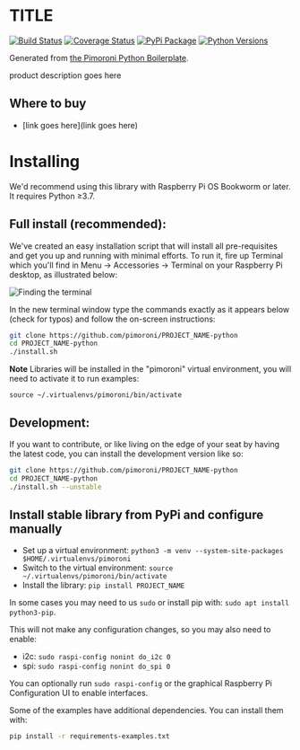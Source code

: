 # __TITLE__

[![Build Status](https://img.shields.io/github/actions/workflow/status/pimoroni/PROJECT_NAME-python/test.yml?branch=main)](https://github.com/pimoroni/PROJECT_NAME-python/actions/workflows/test.yml)
[![Coverage Status](https://coveralls.io/repos/github/pimoroni/PROJECT_NAME-python/badge.svg?branch=main)](https://coveralls.io/github/pimoroni/PROJECT_NAME-python?branch=main)
[![PyPi Package](https://img.shields.io/pypi/v/PROJECT_NAME.svg)](https://pypi.python.org/pypi/PROJECT_NAME)
[![Python Versions](https://img.shields.io/pypi/pyversions/PROJECT_NAME.svg)](https://pypi.python.org/pypi/PROJECT_NAME)

Generated from [the Pimoroni Python Boilerplate](https://github.com/pimoroni/boilerplate-python).

product description goes here

## Where to buy

* [link goes here](link goes here)

# Installing

We'd recommend using this library with Raspberry Pi OS Bookworm or later. It requires Python ≥3.7.

## Full install (recommended):

We've created an easy installation script that will install all pre-requisites and get you up and running with minimal efforts. To run it, fire up Terminal which you'll find in Menu -> Accessories -> Terminal
on your Raspberry Pi desktop, as illustrated below:

![Finding the terminal](http://get.pimoroni.com/resources/github-repo-terminal.png)

In the new terminal window type the commands exactly as it appears below (check for typos) and follow the on-screen instructions:

```bash
git clone https://github.com/pimoroni/PROJECT_NAME-python
cd PROJECT_NAME-python
./install.sh
```

**Note** Libraries will be installed in the "pimoroni" virtual environment, you will need to activate it to run examples:

```
source ~/.virtualenvs/pimoroni/bin/activate
```

## Development:

If you want to contribute, or like living on the edge of your seat by having the latest code, you can install the development version like so:

```bash
git clone https://github.com/pimoroni/PROJECT_NAME-python
cd PROJECT_NAME-python
./install.sh --unstable
```

## Install stable library from PyPi and configure manually

* Set up a virtual environment: `python3 -m venv --system-site-packages $HOME/.virtualenvs/pimoroni`
* Switch to the virtual environment: `source ~/.virtualenvs/pimoroni/bin/activate`
* Install the library: `pip install PROJECT_NAME`

In some cases you may need to us `sudo` or install pip with: `sudo apt install python3-pip`.

This will not make any configuration changes, so you may also need to enable:

* i2c: `sudo raspi-config nonint do_i2c 0`
* spi: `sudo raspi-config nonint do_spi 0`

You can optionally run `sudo raspi-config` or the graphical Raspberry Pi Configuration UI to enable interfaces.

Some of the examples have additional dependencies. You can install them with:

```bash
pip install -r requirements-examples.txt
```
